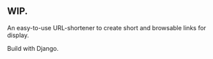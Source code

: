 ## WIP.

An easy-to-use URL-shortener to create short and browsable links for display.

Build with Django.